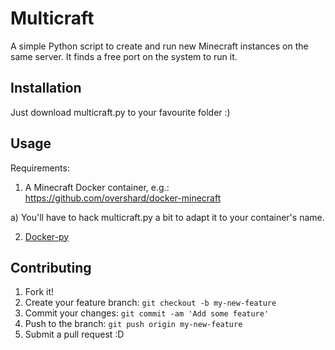 # Multicraft

A simple Python script to create and run new Minecraft instances on the same server. It finds a free port on the system to run it.

## Installation

Just download multicraft.py to your favourite folder :)

## Usage

Requirements:

1) A Minecraft Docker container, e.g.: https://github.com/overshard/docker-minecraft

  a) You'll have to hack multicraft.py a bit to adapt it to your container's name.

2) [Docker-py](https://github.com/docker/docker-py)

## Contributing

1. Fork it!
2. Create your feature branch: `git checkout -b my-new-feature`
3. Commit your changes: `git commit -am 'Add some feature'`
4. Push to the branch: `git push origin my-new-feature`
5. Submit a pull request :D
